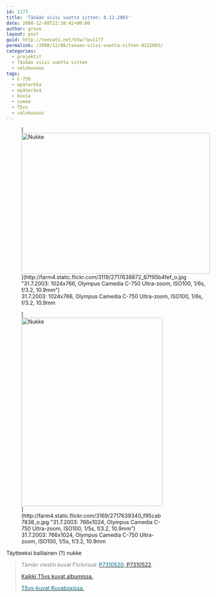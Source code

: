 ```yaml
---
id: 1177
title: 'Tänään viisi vuotta sitten: 8.12.2003'
date: 2008-12-08T22:18:42+00:00
author: grove
layout: post
guid: http://teevati.net/btw/?p=1177
permalink: /2008/12/08/tanaan-viisi-vuotta-sitten-8122003/
categories:
  - projektit
  - Tänään viisi vuotta sitten
  - valokuvaus
tags:
  - C-750
  - epätarkka
  - epäterävä
  - kuvia
  - sumea
  - T5vs
  - valokuvaus
---
```

<figure style="width: 500px" class="wp-caption aligncenter">[<img class="    " title="Nukke" src="http://farm4.static.flickr.com/3119/2717638872_974fa2ed17.jpg" alt="Nukke" width="500" height="374" />](http://farm4.static.flickr.com/3119/2717638872_67f95b4fef_o.jpg "31.7.2003: 1024x766, Olympus Camedia C-750 Ultra-zoom, ISO100, 1/6s, f/3.2, 10.9mm")<figcaption class="wp-caption-text">31.7.2003: 1024x766, Olympus Camedia C-750 Ultra-zoom, ISO100, 1/6s, f/3.2, 10.9mm</figcaption></figure> <figure style="width: 374px" class="wp-caption aligncenter">[<img class="     " title="Nukke" src="http://farm4.static.flickr.com/3169/2717639340_962fd888ef.jpg" alt="Nukke" width="374" height="500" />](http://farm4.static.flickr.com/3169/2717639340_f95cab7838_o.jpg "31.7.2003: 766x1024, Olympus Camedia C-750 Ultra-zoom, ISO100, 1/5s, f/3.2, 10.9mm")<figcaption class="wp-caption-text">31.7.2003: 766x1024, Olympus Camedia C-750 Ultra-zoom, ISO100, 1/5s, f/3.2, 10.9mm</figcaption></figure> 

Täytteeksi balilainen (?) nukke

> <span style="color: #808080;">Tämän viestin kuvat Flickrissä:</span> [<span style="color: #006a80;">P7310520</span>](http://www.flickr.com/photos/teevati/2717638872 "P7310520 on Flickr"),[<span style="color: #000000; text-decoration: none;"> </span>](http://www.flickr.com/photos/teevati/2717638398 "P7310510 on Flickr")<span style="color: #006a80;"><a title="P7310522 on Flickr" href="http://www.flickr.com/photos/teevati/2717639340">P7310522</a>.</span>
> 
> [Kaikki T5vs kuvat albumissa.](/btw/flickr/album/72157607994204386/t5vs-all.html "BTW · T5vs-all")
> 
> [<span style="color: #006a80;">T5vs-kuvat Kuvaboxissa.</span>](http://www.kuvaboxi.fi/julkinen/29poj+taavetti-btw-t5vs.html "Kuvaboxi - BTW: T5vs (Taavetti)")